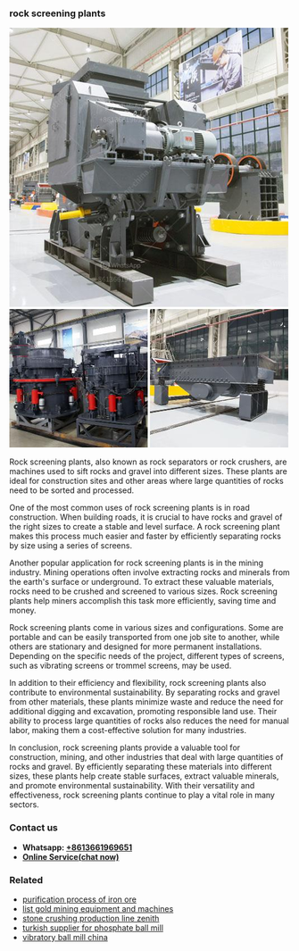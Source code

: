 <h3>rock screening plants</h3><img src='1708663575.jpg' alt=''><p>Rock screening plants, also known as rock separators or rock crushers, are machines used to sift rocks and gravel into different sizes. These plants are ideal for construction sites and other areas where large quantities of rocks need to be sorted and processed.</p><p>One of the most common uses of rock screening plants is in road construction. When building roads, it is crucial to have rocks and gravel of the right sizes to create a stable and level surface. A rock screening plant makes this process much easier and faster by efficiently separating rocks by size using a series of screens.</p><p>Another popular application for rock screening plants is in the mining industry. Mining operations often involve extracting rocks and minerals from the earth's surface or underground. To extract these valuable materials, rocks need to be crushed and screened to various sizes. Rock screening plants help miners accomplish this task more efficiently, saving time and money.</p><p>Rock screening plants come in various sizes and configurations. Some are portable and can be easily transported from one job site to another, while others are stationary and designed for more permanent installations. Depending on the specific needs of the project, different types of screens, such as vibrating screens or trommel screens, may be used.</p><p>In addition to their efficiency and flexibility, rock screening plants also contribute to environmental sustainability. By separating rocks and gravel from other materials, these plants minimize waste and reduce the need for additional digging and excavation, promoting responsible land use. Their ability to process large quantities of rocks also reduces the need for manual labor, making them a cost-effective solution for many industries.</p><p>In conclusion, rock screening plants provide a valuable tool for construction, mining, and other industries that deal with large quantities of rocks and gravel. By efficiently separating these materials into different sizes, these plants help create stable surfaces, extract valuable minerals, and promote environmental sustainability. With their versatility and effectiveness, rock screening plants continue to play a vital role in many sectors.</p><h3>Contact us</h3><ul><li><strong>Whatsapp:&nbsp;<a href="https://wa.me/8613661969651">+8613661969651</a></strong></li><li><a href="https://swt.shibang-china.com/?git&amp;zhl&amp;rock screening plants"><strong>Online Service(chat now)</strong></a></li></ul><h3>Related</h3><ul><li><a href='purification process of iron ore.md'>purification process of iron ore</a></li><li><a href='list gold mining equipment and machines.md'>list gold mining equipment and machines</a></li><li><a href='stone crushing production line zenith.md'>stone crushing production line zenith</a></li><li><a href='turkish supplier for phosphate ball mill.md'>turkish supplier for phosphate ball mill</a></li><li><a href='vibratory ball mill china.md'>vibratory ball mill china</a></li></ul>